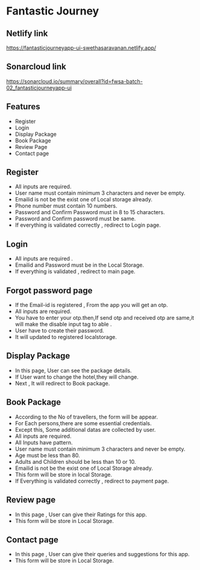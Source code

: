# Fantastic Journey
## Netlify link 
https://fantasticjourneyapp-ui-swethasaravanan.netlify.app/
## Sonarcloud link
https://sonarcloud.io/summary/overall?id=fwsa-batch-02_fantasticjourneyapp-ui
## Features
* Register
* Login
* Display Package
* Book Package
* Review Page 
* Contact page
## Register
- All inputs are required.
- User name must contain minimum 3 characters and never be empty.
- Emailid is not be the exist one of Local storage already.
- Phone number must contain 10 numbers.
- Password and Confirm Password must in 8 to 15 characters.
- Password and Confirm password must be same.
- If everything is validated correctly , redirect to Login page.
## Login 
- All inputs are required .
- Emailid and Password must be in the Local Storage.
- If everything is validated , redirect to main page.
## Forgot password page 
- If the Email-id is registered , From the app you will get an otp.
- All inputs are required.
- You have to enter your otp.then,If send otp and received otp are same,it will make the disable input tag to able .
- User have to create their password.
- It will updated to registered localstorage.
## Display Package
- In this page, User can see the package details.
- If User want to change the hotel,they will change.
- Next , It will redirect to Book package.
## Book Package
- According to the No of travellers, the form will be appear.
- For Each persons,there are some essential credentials.
- Except this, Some additional datas are collected by user.
- All inputs are required.
- All Inputs have pattern.
- User name must contain minimum 3 characters and never be empty.
- Age must be less than 80.
- Adults and Children should be less than 10 or 10.
- Emailid is not be the exist one of Local Storage already.
- This form will be store in local Storage.
- If Everything is validated correctly , redirect to payment page.
## Review page 
- In this page , User can give their Ratings for this app.
- This form will be store in Local Storage.
## Contact page
- In this page , User can give their queries and suggestions for this app.
- This form will be store in Local Storage.